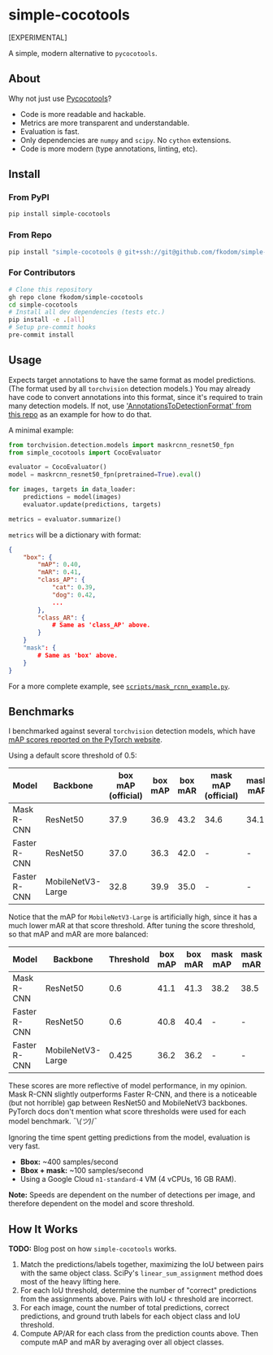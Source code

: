 # simple-cocotools

[EXPERIMENTAL]

A simple, modern alternative to `pycocotools`.


## About

Why not just use [Pycocotools](https://github.com/cocodataset/cocoapi/tree/master/PythonAPI/pycocotools)?

* Code is more readable and hackable.
* Metrics are more transparent and understandable.
* Evaluation is fast.
* Only dependencies are `numpy` and `scipy`. No `cython` extensions. 
* Code is more modern (type annotations, linting, etc).


## Install


### From PyPI

```bash
pip install simple-cocotools
```

### From Repo
```bash
pip install "simple-cocotools @ git+ssh://git@github.com/fkodom/simple-cocotools.git"
```

### For Contributors
```bash
# Clone this repository
gh repo clone fkodom/simple-cocotools
cd simple-cocotools
# Install all dev dependencies (tests etc.)
pip install -e .[all]
# Setup pre-commit hooks
pre-commit install
```


## Usage

Expects target annotations to have the same format as model predictions. (The format used by all `torchvision` detection models.)  You may already have code to convert annotations into this format, since it's required to train many detection models.  If not, use ['AnnotationsToDetectionFormat' from this repo](./simple_cocotools/utils/coco.py#L83) as an example for how to do that. 

A minimal example:

```python
from torchvision.detection.models import maskrcnn_resnet50_fpn
from simple_cocotools import CocoEvaluator

evaluator = CocoEvaluator()
model = maskrcnn_resnet50_fpn(pretrained=True).eval()

for images, targets in data_loader:
    predictions = model(images)
    evaluator.update(predictions, targets)

metrics = evaluator.summarize()

```

`metrics` will be a dictionary with format:
```json
{
    "box": {
        "mAP": 0.40,
        "mAR": 0.41,
        "class_AP": {
            "cat": 0.39,
            "dog": 0.42,
            ...
        },
        "class_AR": {
            # Same as 'class_AP' above.
        }
    }
    "mask": {
        # Same as 'box' above.
    }
}
```

For a more complete example, see [`scripts/mask_rcnn_example.py`](./scripts/mask_rcnn_example.py).


## Benchmarks

I benchmarked against several `torchvision` detection models, which have [mAP scores reported on the PyTorch website](https://pytorch.org/vision/stable/models.html#object-detection-instance-segmentation-and-person-keypoint-detection).

Using a default score threshold of 0.5:

Model        | Backbone          | box mAP<br>(official) | box mAP | box mAR | mask mAP<br>(official) | mask mAP | mask mAR 
-------------|-------------------|-----------------------|---------|---------|------------------------|----------|----------
Mask R-CNN   | ResNet50          | 37.9                  | 36.9    | 43.2    | 34.6                   | 34.1     | 40.0
Faster R-CNN | ResNet50          | 37.0                  | 36.3    | 42.0    | -                      | -        | -
Faster R-CNN | MobileNetV3-Large | 32.8                  | 39.9    | 35.0    | -                      | -        | -

Notice that the mAP for `MobileNetV3-Large` is artificially high, since it has a much lower mAR at that score threshold.  After tuning the score threshold, so that mAP and mAR are more balanced:  

Model        | Backbone          | Threshold | box mAP | box mAR | mask mAP | mask mAR 
-------------|-------------------|-----------|---------|---------|----------|----------
Mask R-CNN   | ResNet50          | 0.6       | 41.1    | 41.3    | 38.2     | 38.5
Faster R-CNN | ResNet50          | 0.6       | 40.8    | 40.4    | -        | -
Faster R-CNN | MobileNetV3-Large | 0.425     | 36.2    | 36.2    | -        | -

These scores are more reflective of model performance, in my opinion.  Mask R-CNN slightly outperforms Faster R-CNN, and there is a noticeable (but not horrible) gap between ResNet50 and MobileNetV3 backbones.  PyTorch docs don't mention what score thresholds were used for each model benchmark. ¯\\_(ツ)_/¯

Ignoring the time spent getting predictions from the model, evaluation is very fast.
* **Bbox:** ~400 samples/second
* **Bbox + mask:** ~100 samples/second
* Using a Google Cloud `n1-standard-4` VM (4 vCPUs, 16 GB RAM).

**Note:** Speeds are dependent on the number of detections per image, and therefore dependent on the model and score threshold.


## How It Works

**TODO:** Blog post on how `simple-cocotools` works.

1. Match the predictions/labels together, maximizing the IoU between pairs with the same object class. SciPy's `linear_sum_assignment` method does most of the heavy lifting here.
2. For each IoU threshold, determine the number of "correct" predictions from the assignments above.  Pairs with IoU < threshold are incorrect. 
3. For each image, count the number of total predictions, correct predictions, and ground truth labels for each object class and IoU threshold.  
3. Compute AP/AR for each class from the prediction counts above.  Then compute mAP and mAR by averaging over all object classes.
